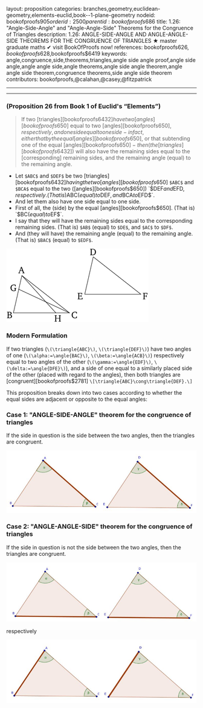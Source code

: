 layout: proposition
categories: branches,geometry,euclidean-geometry,elements-euclid,book--1-plane-geometry
nodeid: bookofproofs$905
orderid: 2500
parentid: bookofproofs$686
title: 1.26: "Angle-Side-Angle" and "Angle-Angle-Side" Theorems for the Congruence of Triangles
description: 1.26: ANGLE-SIDE-ANGLE AND ANGLE-ANGLE-SIDE THEOREMS FOR THE CONGRUENCE OF TRIANGLES &#9733; master graduate maths &#10004; visit BookOfProofs now!
references: bookofproofs$626,bookofproofs$628,bookofproofs$6419
keywords: angle,congruence,side,theorems,triangles,angle side angle proof,angle side angle,angle angle side,angle theorems,angle side angle theorem,angle angle side theorem,congruence theorems,side angle side theorem
contributors: bookofproofs,@calahan,@casey,@fitzpatrick

---


---

### (Proposition 26 from Book 1 of Euclid's “Elements”)

> If two [triangles][bookofproofs$6432] have two [angles][bookofproofs$650] equal to two [angles][bookofproofs$650], respectively, and one side equal to one side - in fact, either that by the equal [angles][bookofproofs$650], or that subtending one of the equal [angles][bookofproofs$650] - then (the [triangles][bookofproofs$6432]) will also have the remaining sides equal to the [corresponding] remaining sides, and the remaining angle (equal) to the remaining angle.
* Let `$ABC$` and `$DEF$` be two [triangles][bookofproofs$6432] having the two [angles][bookofproofs$650] `$ABC$` and `$BCA$` equal to the two ([angles][bookofproofs$650]) `$DEF$` and `$EFD$`, respectively. (That is) `$ABC$` (equal) to `$DEF$`, and `$BCA$` to `$EFD$`.
* And let them also have one side equal to one side.
* First of all, the (side) by the equal [angles][bookofproofs$650]. (That is) `$BC$` (equal) to `$EF$`.
* I say that they will have the remaining sides equal to the corresponding remaining sides. (That is) `$AB$` (equal) to `$DE$`, and `$AC$` to `$DF$`.
* And (they will have) the remaining angle (equal) to the remaining angle. (That is) `$BAC$` (equal) to `$EDF$`.


![fig26e](https://github.com/bookofproofs/bookofproofs.github.io/blob/main/_sources/_assets/images/euclid/Book01/fig26e.png?raw=true)


### Modern Formulation

If two triangles (`\(\triangle{ABC}\)`, `\(\triangle{DEF}\)`) have two angles of one (`\(\alpha:=\angle{BAC}\)`, `\(\beta:=\angle{ACB}\)`) respectively equal to two angles of the other (`\(\gamma:=\angle{EDF}\)`, `\(\delta:=\angle{DFE}\)`), and a side of one equal to a similarly placed side of the other (placed with regard to the angles), then both triangles are [congruent][bookofproofs$2781] `\[\triangle{ABC}\cong\triangle{DEF}.\]`

This proposition breaks down into two cases according to whether the equal sides are adjacent or opposite to the equal angles:

### Case 1: "ANGLE-SIDE-ANGLE" theorem for the congruence of triangles

If the side in question is the side between the two angles, then the triangles are congruent. 


![Fig5p5p32-1](https://github.com/bookofproofs/bookofproofs.github.io/blob/main/_sources/_assets/images/examples/Fig5p5p32-1.jpg?raw=true)


### Case 2: "ANGLE-ANGLE-SIDE" theorem for the congruence of triangles

If the side in question is not the side between the two angles, then the triangles are congruent.


![Fig5p5p32-2](https://github.com/bookofproofs/bookofproofs.github.io/blob/main/_sources/_assets/images/examples/Fig5p5p32-2.jpg?raw=true)


respectively


![Fig5p5p32-3](https://github.com/bookofproofs/bookofproofs.github.io/blob/main/_sources/_assets/images/examples/Fig5p5p32-3.jpg?raw=true)

